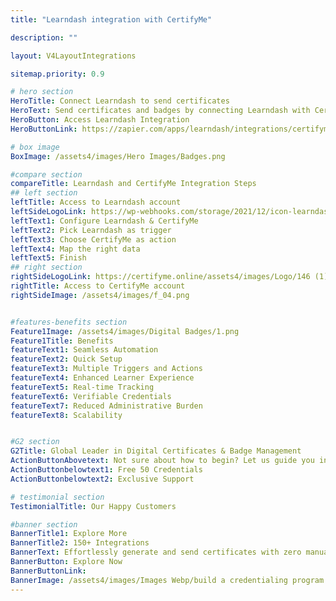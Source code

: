 ```yaml
---
title: "Learndash integration with CertifyMe"

description: ""

layout: V4LayoutIntegrations

sitemap.priority: 0.9

# hero section
HeroTitle: Connect Learndash to send certificates
HeroText: Send certificates and badges by connecting Learndash with CertifyMe. Easy to automate creating verifiable certificates and badges for your learning programs.
HeroButton: Access Learndash Integration
HeroButtonLink: https://zapier.com/apps/learndash/integrations/certifyme

# box image
BoxImage: /assets4/images/Hero Images/Badges.png

#compare section
compareTitle: Learndash and CertifyMe Integration Steps
## left section
leftTitle: Access to Learndash account
leftSideLogoLink: https://wp-webhooks.com/storage/2021/12/icon-learndash.png
leftText1: Configure Learndash & CertifyMe
leftText2: Pick Learndash as trigger
leftText3: Choose CertifyMe as action
leftText4: Map the right data
leftText5: Finish
## right section
rightSideLogoLink: https://certifyme.online/assets4/images/Logo/146 (1).png
rightTitle: Access to CertifyMe account
rightSideImage: /assets4/images/f_04.png


#features-benefits section
Feature1Image: /assets4/images/Digital Badges/1.png
Feature1Title: Benefits
featureText1: Seamless Automation
featureText2: Quick Setup
featureText3: Multiple Triggers and Actions 
featureText4: Enhanced Learner Experience
featureText5: Real-time Tracking
featureText6: Verifiable Credentials
featureText7: Reduced Administrative Burden
featureText8: Scalability


#G2 section
G2Title: Global Leader in Digital Certificates & Badge Management
ActionButtonAbovetext: Not sure about how to begin? Let us guide you in the right direction!
ActionButtonbelowtext1: Free 50 Credentials
ActionButtonbelowtext2: Exclusive Support

# testimonial section
TestimonialTitle: Our Happy Customers   

#banner section
BannerTitle1: Explore More
BannerTitle2: 150+ Integrations
BannerText: Effortlessly generate and send certificates with zero manual intervention using the most advanced digital credential management software of 2023.
BannerButton: Explore Now
BannerButtonLink: 
BannerImage: /assets4/images/Images Webp/build a credentialing program.webp
---
```


